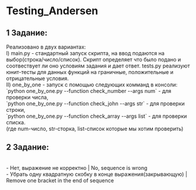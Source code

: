 # Testing_Andersen
<h2>1 Задание:</h2>
Реализовано в двух вариантах:
<br>
I) main.py - стандартный запуск скрипта, на ввод подаются на выбор(строка/число/список). Скрипт определяет что было подано и соотвествует ли оно условиям задания и дает ответ. tests.py реализуют юнит-тесты для данных функций на граничные, положительные и отрицательные условия.
<br>
II) one_by_one - запуск с помощью следующих комманд в консоли:<br> `python one_by_one.py --function check_number --args num` - для проверки числа,
<br>`python one_by_one.py --function check_john --args str` - для проверки строки, <br>`python one_by_one.py --function check_array --args list` - для проверки списка.  
<br>
(где num-число, str-сторка, list-список которые мы хотим проверить)

<h2>2 Задание:</h2>
<br>
- Нет, выражение не корректно | No, sequence is wrong
<br>
- Убрать одну квадратную скобку в конце выражения(закрывающую) | Remove one bracket in the end of sequence
